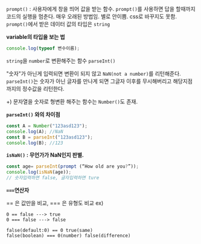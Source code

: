 `prompt()` : 사용자에게 창을 띄어 값을 받는 함수.
`prompt()`를 사용하면 답을 할때까지 코드의 실행을 멈춘다. 매우 오래된 방법임. 별로 안이쁨. css로 바꾸지도 못함. `prompt()`에서 받은 데이터 값의 타입은 `string`



**variable의 타입을 보는 법**

```javascript
console.log(typeof 변수이름);
```

`string`을 `number`로 변환해주는 함수 `parseInt()`

"숫자"가 아닌게 입력되면 변환이 되지 않고 `NaN(not a number)`를 리턴해준다. `parseInt()`는 숫자가 아닌 글자를 만나게 되면 그글자 이후를 무시해버리고 해당지점까지의 정수값을 리턴한다.

+) 문자열을 숫자로 형변환 해주는 함수는 `Number()`도 존재.

 **`parseInt()` 와의 차이점**

```javascript
const A = Number("123asd123");
console.log(A); //NaN
const B = parseInt("123asd123");
console.log(B); //123
```



**`isNaN()` : 무언가가 NaN인지 판별.**

```javascript
const age= parseInt(prompt (“How old are you?”));
console.log(isNaN(age));
// 숫자입력하면 false, 글자입력하면 ture

```



**`===`연산자**

== 은 값만을 비교, === 은 유형도 비교
ex)

```
0 == false ---> true
0 === false ---> false

false(default:0) == 0 true(same)
false(boolean) === 0(number) false(difference)
```